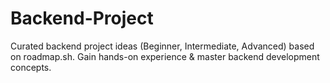 # Backend-Project
Curated backend project ideas (Beginner, Intermediate, Advanced) based on roadmap.sh. Gain hands-on experience &amp; master backend development concepts.
